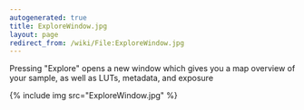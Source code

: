 ```yaml
---
autogenerated: true
title: ExploreWindow.jpg
layout: page
redirect_from: /wiki/File:ExploreWindow.jpg
---
```


Pressing "Explore" opens a new window which gives you a map overview of
your sample, as well as LUTs, metadata, and exposure

{% include img src="ExploreWindow.jpg" %}
